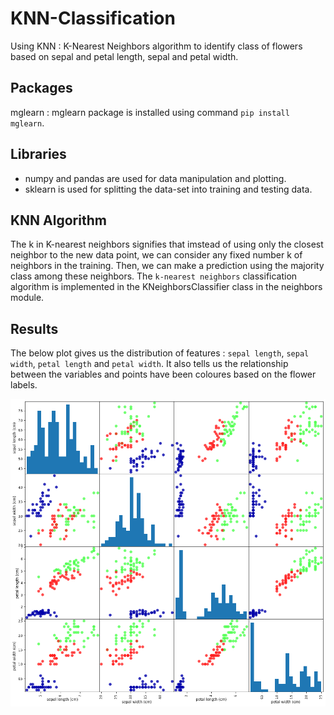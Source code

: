 # KNN-Classification
Using KNN : K-Nearest Neighbors algorithm to identify class of flowers based on sepal and petal length, sepal and petal width.

## Packages 
mglearn : mglearn package is installed using command `pip install mglearn`.

## Libraries
- numpy and pandas are used for data manipulation and plotting.
- sklearn is used for splitting the data-set into training and testing data.

## KNN Algorithm 
The k in K-nearest neighbors signifies that imstead of using only the closest neighbor to the new data point, we can consider any fixed number k of neighbors in the training. Then, we can make a prediction using the majority class among these neighbors.
The `k-nearest neighbors` classification algorithm is implemented in the KNeighborsClassifier class in the neighbors module.

## Results 

The below plot gives us the distribution of features : `sepal length`, `sepal width`, `petal length` and `petal width`.
It also tells us the relationship between the variables and points have been coloures based on the flower labels.

![](Results/Scatter-Matrix.png)
